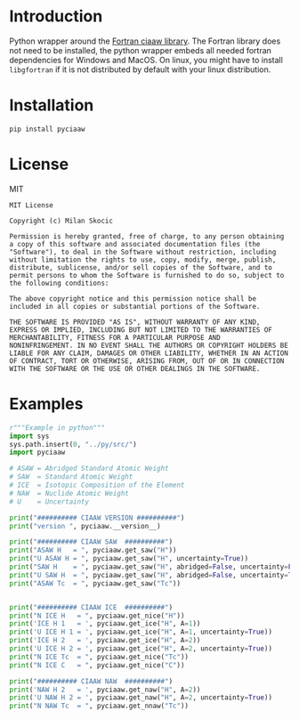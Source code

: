 # Introduction

Python wrapper around the
[Fortran ciaaw library](https://milanskocic.github.io/ciaaw/index.html).
The Fortran library does not need to be installed, the python wrapper embeds all needed fortran dependencies
for Windows and MacOS.
On linux, you might have to install `libgfortran` if it is not distributed by default with your linux distribution. 



# Installation

```
pip install pyciaaw
```



# License

MIT
```
MIT License

Copyright (c) Milan Skocic

Permission is hereby granted, free of charge, to any person obtaining
a copy of this software and associated documentation files (the
"Software"), to deal in the Software without restriction, including
without limitation the rights to use, copy, modify, merge, publish,
distribute, sublicense, and/or sell copies of the Software, and to
permit persons to whom the Software is furnished to do so, subject to
the following conditions:

The above copyright notice and this permission notice shall be
included in all copies or substantial portions of the Software.

THE SOFTWARE IS PROVIDED "AS IS", WITHOUT WARRANTY OF ANY KIND,
EXPRESS OR IMPLIED, INCLUDING BUT NOT LIMITED TO THE WARRANTIES OF
MERCHANTABILITY, FITNESS FOR A PARTICULAR PURPOSE AND
NONINFRINGEMENT. IN NO EVENT SHALL THE AUTHORS OR COPYRIGHT HOLDERS BE
LIABLE FOR ANY CLAIM, DAMAGES OR OTHER LIABILITY, WHETHER IN AN ACTION
OF CONTRACT, TORT OR OTHERWISE, ARISING FROM, OUT OF OR IN CONNECTION
WITH THE SOFTWARE OR THE USE OR OTHER DEALINGS IN THE SOFTWARE.
```


# Examples
```Python
r"""Example in python"""
import sys
sys.path.insert(0, "../py/src/")
import pyciaaw

# ASAW = Abridged Standard Atomic Weight
# SAW  = Standard Atomic Weight
# ICE  = Isotopic Composition of the Element
# NAW  = Nuclide Atomic Weight
# U    = Uncertainty

print("########## CIAAW VERSION ##########")
print("version ", pyciaaw.__version__)

print("########## CIAAW SAW  ##########")
print("ASAW H   = ", pyciaaw.get_saw("H"))
print("U ASAW H = ", pyciaaw.get_saw("H", uncertainty=True))
print("SAW H    = ", pyciaaw.get_saw("H", abridged=False, uncertainty=False))
print("U SAW H  = ", pyciaaw.get_saw("H", abridged=False, uncertainty=True))
print("ASAW Tc  = ", pyciaaw.get_saw("Tc"))


print("########## CIAAW ICE  ##########")
print("N ICE H   = ", pyciaaw.get_nice("H"))
print('ICE H 1   = ', pyciaaw.get_ice("H", A=1))
print('U ICE H 1 = ', pyciaaw.get_ice("H", A=1, uncertainty=True))
print('ICE H 2   = ', pyciaaw.get_ice("H", A=2))
print('U ICE H 2 = ', pyciaaw.get_ice("H", A=2, uncertainty=True))
print("N ICE Tc  = ", pyciaaw.get_nice("Tc"))
print("N ICE C   = ", pyciaaw.get_nice("C"))

print("########## CIAAW NAW  ##########")
print('NAW H 2   = ', pyciaaw.get_naw("H", A=2))
print('U NAW H 2 = ', pyciaaw.get_naw("H", A=2, uncertainty=True))
print("N NAW Tc  = ", pyciaaw.get_nnaw("Tc"))
```
